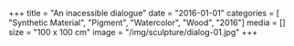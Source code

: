 +++
title = "An inacessible dialogue"
date = "2016-01-01"
categories = [ "Synthetic Material", "Pigment", "Watercolor", "Wood", "2016"]
media = []
size = "100 x 100 cm"
image = "/img/sculpture/dialog-01.jpg"
+++
